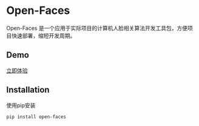 # Open-Faces

Open-Faces 是一个应用于实际项目的计算机人脸相关算法开发工具包，方便项目快速部署，缩短开发周期。

## Demo
[立即体验](http://192.168.0.175:8051/)

## Installation

使用pip安装

```bash
pip install open-faces
```
